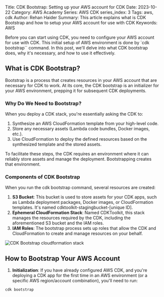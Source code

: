 Title: CDK Bootstrap: Setting up your AWS account for CDK
Date: 2023-10-22
Category: AWS Academy
Series: AWS CDK
series_index: 3
Tags: aws, cdk
Author: Rehan Haider
Summary: This article explains what is CDK Bootstrap and how to setup your AWS account for use with CDK
Keywords: AWS

Before you can start using CDK, you need to configure your AWS account for use with CDK. This initial setup of AWS environment is done by `cdk bootstrap`` command. In this post, we'll delve into what CDK bootstrap does, why it's necessary, and how to use it effectively.

## What is CDK Bootstrap?

Bootstrap is a process that creates resources in your AWS account that are necessary for CDK to work. At its core, the CDK bootstrap is an initializer for your AWS environment, prepping it for subsequent CDK deployments.

### Why Do We Need to Bootstrap?

When you deploy a CDK stack, you're essentially asking the CDK to:

1. Synthesize an AWS CloudFormation template from your high-level code.
2. Store any necessary assets (Lambda code bundles, Docker images, etc.).
3. Use CloudFormation to deploy the defined resources based on the synthesized template and the stored assets.

To facilitate these steps, the CDK requires an environment where it can reliably store assets and manage the deployment. Bootstrapping creates that environment.

### Components of CDK Bootstrap

When you run the cdk bootstrap command, several resources are created:

1. **S3 Bucket**: This bucket is used to store assets for your CDK apps, such as Lambda deployment packages, Docker images, or CloudFormation templates. It's named cdktoolkit-stagingbucket-[unique ID].
2. **Ephemeral CloudFormation Stack**: Named CDKToolkit, this stack manages the resources required by the CDK, including the aforementioned S3 bucket and the IAM roles.
3. **IAM Roles**: The bootstrap process sets up roles that allow the CDK and CloudFormation to create and manage resources on your behalf.

![CDK Bootstrap cloudformation stack]({static}/images/aws-academy/50000000-cdk-bootstrap-stack.gif)


## How to Bootstrap Your AWS Account

1. **Initialization**: If you have already configured AWS CDK, and you're deploying a CDK app for the first time in an AWS environment (or a specific AWS region/account combination), you'll need to run:

```bash
cdk bootstrap
```